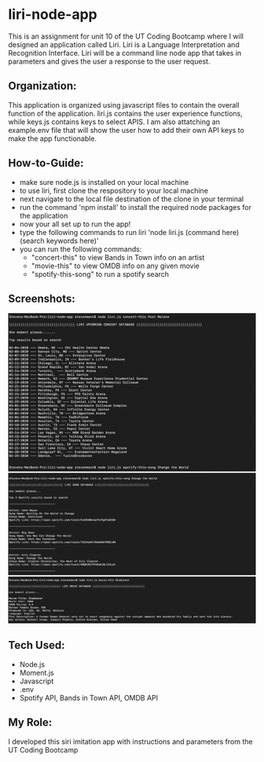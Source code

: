 # liri-node-app
This is an assignment for unit 10 of the UT Coding Bootcamp where I will designed an application called Liri. Liri is a Language Interpretation and Recognition Interface. Liri will be a command line node app that takes in parameters and gives the user a response to the user request.

## Organization:

This application is organized using javascript files to contain the overall function of the application. liri.js contains the user experience functions, while keys.js contains keys to select APIS. I am also attatching an example.env file that will show the user how to add their own API keys to make the app functionable. 

## How-to-Guide:

* make sure node.js is installed on your local machine
* to use liri, first clone the respository to your local machine
* next navigate to the local file destination of the clone in your terminal
* run the command 'npm install' to install the required node packages for the application
* now your all set up to run the app! 
* type the following commands to run liri 'node liri.js (command here) (search keywords here)'
* you can run the following commands:
  * "concert-this" to view Bands in Town info on an artist
  * "movie-this" to view OMDB info on any given movie
  * "spotify-this-song" to run a spotify search


## Screenshots:
![Image of liri example functions](./concert.png)
![Image of liri example functions](./song.png)
![Image of liri example functions](./movie.png)


## Tech Used:

* Node.js
* Moment.js
* Javascript
* .env
* Spotify API, Bands in Town API, OMDB API

## My Role:

I developed this siri imitation app with instructions and parameters from the UT Coding Bootcamp





